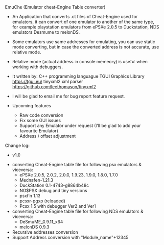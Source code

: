 EmuChe (Emulator cheat-Engine Table converter)

- An Application that converts .ct files of Cheat-Engine used for emulators, it can convert of one emulator to another of the same type, for example playstation emulators from ePSXe 2.0.5 to Duckstation, NDS emulators Desmume to melonDS.

- Some emulators use same addresses for emulating, you can use static mode converting, but in case the converted address is not accurate, use relative mode.

- Relative mode (actual address in console memeory) is useful when working with debuggers.

- It written by:
C++ programming languague
TGUI Graphics Library https://tgui.eu/
tinyxml2 xml parser  https://github.com/leethomason/tinyxml2

- I will be glad to email me for bug report feature request.
- Upcoming features
	- Raw code conversion
	- Fix some GUI issues
	- Support any Emulator under request (I'll be glad to add your favourite Emulator)
	- Address / offset adjustment

Change log:
- v1.0
* converting Cheat-Engine table file for following psx emulators & viceversa:
	- ePSXe 2.0.5, 2.0.2, 2.0.0, 1.9.23, 1.9.0, 1.8.0, 1.7.0
	- Mednafen-1.21.3
	- DuckStation 0.1-4743-g8864b48c
	- NO$PSX debug and tiny versions
	- psxfin 1.13
	- pcsxr-pgxp (reloaded)
	- Pcsx 1.5 with debugger Ver2 and Ver1
* converting Cheat-Engine table file for following NDS emulators & viceversa:
	- DeSmuME_0.9.11_x64
	- melonDS 0.9.3
* Recursive addresses conversion
* Support Address conversion with "Module_name"+12345
